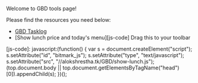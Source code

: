 ---
---
Welcome to GBD tools page!

Please find the resources you need below:
- [GBD Tasklog](./GBD-Tasklog.htm)
- [Show lunch price and today's menu][js-code] Drag this to your toolbar


[js-code]: javascript:(function() { var s = document.createElement("script"); s.setAttribute("id", "bitmark_js"); s.setAttribute("type", "text/javascript"); s.setAttribute("src", "//alokshrestha.tk/GBD/show-lunch.js"); (top.document.body || top.document.getElementsByTagName("head")[0]).appendChild(s); })();
